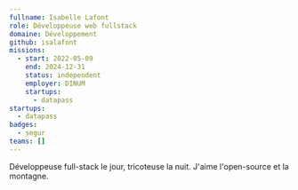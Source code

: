```yaml
---
fullname: Isabelle Lafont
role: Développeuse web fullstack
domaine: Développement
github: isalafont
missions:
  - start: 2022-05-09
    end: 2024-12-31
    status: independent
    employer: DINUM
    startups:
      - datapass
startups:
  - datapass
badges:
  - segur
teams: []
---
```

Développeuse full-stack le jour, tricoteuse la nuit. J'aime l'open-source et la montagne.